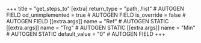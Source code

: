 +++
title = "get_steps_to"
[extra]
return_type = "path, /list" # AUTOGEN FIELD
od_unimplemented = true # AUTOGEN FIELD
is_override = false # AUTOGEN FIELD
[[extra.args]]
name = "Ref" # AUTOGEN STATIC
[[extra.args]]
name = "Trg" # AUTOGEN STATIC
[[extra.args]]
name = "Min" # AUTOGEN STATIC
default_value = "0" # AUTOGEN FIELD
+++